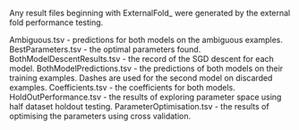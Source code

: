Any result files beginning with ExternalFold_ were generated by the external fold performance testing.

Ambiguous.tsv - predictions for both models on the ambiguous examples.
BestParameters.tsv - the optimal parameters found.
BothModelDescentResults.tsv - the record of the SGD descent for each model.
BothModelPredictions.tsv - the predictions of both models on their training examples. Dashes are used for the second model on discarded examples.
Coefficients.tsv - the coefficients for both models.
HoldOutPerformance.tsv - the results of exploring parameter space using half dataset holdout testing.
ParameterOptimisation.tsv - the results of optimising the parameters using cross validation.